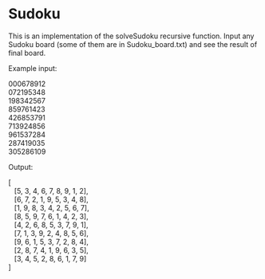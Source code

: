 # Sudoku
This is an implementation of the solveSudoku recursive function. Input any Sudoku board (some of them are in Sudoku_board.txt) and see the result of final board.

Example input:

000678912<br>
072195348<br>
198342567<br>
859761423<br>
426853791<br>
713924856<br>
961537284<br>
287419035<br>
305286109<br>

Output:

[<br>
   &nbsp; &nbsp;[5, 3, 4, 6, 7, 8, 9, 1, 2],<br>
   &nbsp; &nbsp;[6, 7, 2, 1, 9, 5, 3, 4, 8],<br>
   &nbsp; &nbsp;[1, 9, 8, 3, 4, 2, 5, 6, 7],<br>
   &nbsp; &nbsp;[8, 5, 9, 7, 6, 1, 4, 2, 3],<br>
   &nbsp; &nbsp;[4, 2, 6, 8, 5, 3, 7, 9, 1],<br>
   &nbsp; &nbsp;[7, 1, 3, 9, 2, 4, 8, 5, 6],<br>
   &nbsp; &nbsp;[9, 6, 1, 5, 3, 7, 2, 8, 4],<br>
   &nbsp; &nbsp;[2, 8, 7, 4, 1, 9, 6, 3, 5],<br>
   &nbsp; &nbsp;[3, 4, 5, 2, 8, 6, 1, 7, 9]<br>
]

